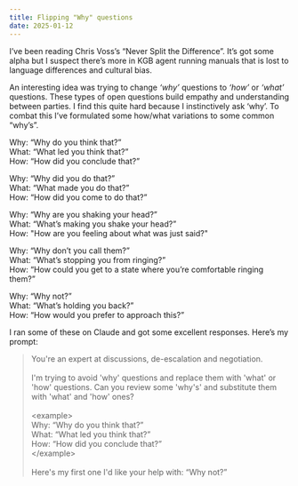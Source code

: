 ```yaml
---
title: Flipping "Why" questions
date: 2025-01-12
---
```


I’ve been reading Chris Voss’s “Never Split the Difference”. It’s got some alpha but I suspect there’s more in KGB agent running manuals that is lost to language differences and cultural bias.

An interesting idea was trying to change _‘why’_ questions to _‘how’_ or _‘what’_ questions. These types of open questions build empathy and understanding between parties. I find this quite hard because I instinctively ask ‘why’. To combat this I’ve formulated some how/what variations to some common “why’s”.

Why: “Why do you think that?”
<br>
What: “What led you think that?”
<br>
How: “How did you conclude that?”

Why: “Why did you do that?”
<br>
What: “What made you do that?”
<br>
How: “How did you come to do that?”

Why: “Why are you shaking your head?”
<br>
What: “What’s making you shake your head?”
<br>
How: "How are you feeling about what was just said?"

Why: “Why don’t you call them?”
<br>
What: “What’s stopping you from ringing?”
<br>
How: “How could you get to a state where you’re comfortable ringing them?”

Why: “Why not?”
<br>
What: “What’s holding you back?”
<br>
How: “How would you prefer to approach this?”

I ran some of these on Claude and got some excellent responses. Here’s my prompt:

> You're an expert at discussions, de-escalation and negotiation.  
> <br>
> I'm trying to avoid 'why' questions and replace them with 'what' or 'how' questions. Can you review some 'why's' and substitute them with 'what' and 'how' ones?
> <br> 
> <br> 
>\<example>
> <br>
> Why: “Why do you think that?”
> <br>
> What: “What led you think that?”
> <br>
> How: “How did you conclude that?”
> <br>
>\</example>
> <br>
> <br>
> Here's my first one I'd like your help with: “Why not?”

